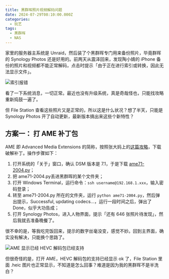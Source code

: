 ```yaml
---
title: 黑群晖照片视频解码问题
date: 2024-07-29T08:10:00.000Z
categories:
  - 玩艺
tags:
  - 黑群晖
  - NAS
---
```

家里的服务器主系统是 Unraid，然后装了个黑群晖专门用来备份照片，毕竟群晖的 Synology Photos 还是好用的。前两天从震泽回来，发现陶小婧的 iPhone 备份的照片和视频都不能正常解码，点击时提示「由于正在进行索引或转换，因此无法显示文件」。

![索引报错](https://media.kaerozhi.com/2025/06/c9291eb212a7727cb035881ed709ac8c.webp)

看了一下系统消息，一切正常。最近也没有升级系统，真是奇哉怪也，只能找攻略重新捣鼓一遍了。

但 File Station 查看这些照片又是正常的，所以这是什么状况？想了半天，只能是 Synology Photos 开了自动更新，最新版本搞出来这些个新特性？

## 方案一： 打 AME 补丁包

AME 即 Advanced Media Extensions 的简称，按照张大妈上的[这篇攻略](https://post.smzdm.com/p/a7pw05r9/)，下载破解补丁。操作步骤如下：

1. 打开系统的「关于」窗口，确认 DSM 版本是 7.1，于是下载 [ame71-2004.py](http://code.imnks.com/ame3patch/ame71-2004.py "http://code.imnks.com/ame3patch/ame71-2004.py")；
2. 把 ame71-2004.py丢进黑群晖的某个文件夹；
3. 打开 Windows Terminal，运行命令：`ssh username@192.168.1.xxx`，输入密码登录；
4. 转至 ame71-2004.py 所在的文件夹，运行  `python ame71-2004.py`，然后弹出提示，Successful, updating codecs...，运行一段时间之后，弹出了 Done，似乎大功告成；
5. 打开 Synology Photos，进入人物界面，提示「还有 646 张照片待发现」，然后我就去准备晚餐了。

很不幸的是，等我吃完饭回来，提示的数字丝毫没变，感觉不妙。回到主界面，确实没有解决，只能换个思路了。

![AME 显示已经 HEVC 解码包已经支持](https://media.kaerozhi.com/2025/06/39cbf9a85a5e3aa3345a8dddc58adbf9.webp)

但很奇怪的是，打开 AME，HEVC 解码包的支持已经显示 ok 了，File Station 里面 .heic 图片也正常显示，不知道是怎么回事？难道是因为我的黑群晖不是半洗白？
